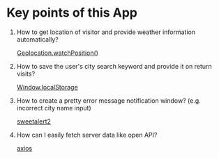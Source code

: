 # Key points of this App

1. How to get location of visitor and provide weather information automatically?

   [Geolocation.watchPosition()](https://developer.mozilla.org/en-US/docs/Web/API/Geolocation/watchPosition)

2. How to save the user's city search keyword and provide it on return visits?

   [Window.localStorage](https://developer.mozilla.org/en-US/docs/Web/API/Window/localStorage)

3. How to create a pretty error message notification window? (e.g. incorrect city name input)

   [sweetalert2](https://sweetalert2.github.io/)

4. How can I easily fetch server data like open API?

   [axios](https://www.npmjs.com/package/axios)
